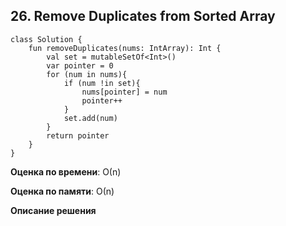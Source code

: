 ## 26. Remove Duplicates from Sorted Array


```
class Solution {
    fun removeDuplicates(nums: IntArray): Int {
        val set = mutableSetOf<Int>()
        var pointer = 0
        for (num in nums){
            if (num !in set){
                nums[pointer] = num
                pointer++
            }
            set.add(num)
        }
        return pointer
    }
}

```

**Оценка по времени**: О(n)


**Оценка по памяти**: О(n)


**Описание решения**
```

```